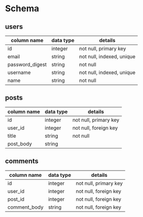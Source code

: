 # Schema

## users

| column name     | data type | details                   |
| --------------- | --------- | ------------------------- |
| id              | integer   | not null, primary key     |
| email           | string    | not null, indexed, unique |
| password_digest | string    | not null                  |
| username        | string    | not null, indexed, unique |
| name            | string    | not null                  |

## posts

| column name | data type | details               |
| ----------- | --------- | --------------------- |
| id          | integer   | not null, primary key |
| user_id     | integer   | not null, foreign key |
| title       | string    | not null              |
| post_body   | string    |

## comments

| column name | data type | details               |
| ----------- | --------- | --------------------- |
| id          | integer   | not null, primary key |
| user_id     | integer   | not null, foreign key |
| post_id     | integer   | not null, foreign key |
| comment_body| string    | not null, foreign key |
